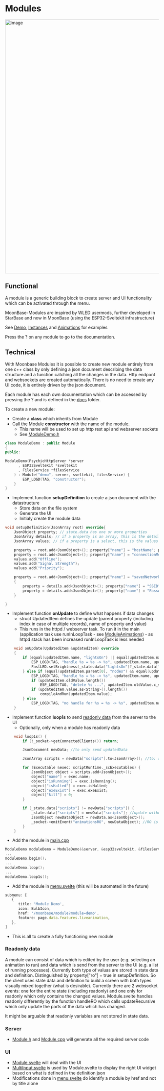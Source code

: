 # Modules

<img width="829" alt="image" src="https://github.com/user-attachments/assets/3384f3ba-b5e6-4993-9a8b-80c25878e176" />

## Functional

A module is a generic building block to create server and UI functionality which can be activated through the menu.

MoonBase-Modules are inspired by WLED usermods, further developed in StarBase and now in MoonBase (using the ESP32-Sveltekit infrastructure)

See [Demo](module/demo.md), [Instances](module/instances.md) and [Animations](module/animations.md) for examples

Press the ? on any module to go to the documentation.

## Technical

With Moonbase Modules it is possible to create new module entirely from one c++ class by only defining a json document describing the data structure and a function catching all the changes in the data. Http endpont and websockets are created automatically. There is no need to create any UI code, it is entirely driven by the json document.

Each module has each own documentation which can be accessed by pressing the ? and is defined in the [docs](https://github.com/ewowi/MoonBase/tree/main/docs) folder.

To create a new module:

* Create a **class** which inherits from Module
* Call the Module **constructor** with the name of the module.
    * This name will be used to set up http rest api and webserver sockets
    * See [ModuleDemo.h](https://github.com/ewowi/MoonBase/blob/main/src/MoonBase/ModuleDemo.h)

```cpp
class ModuleDemo : public Module
{
public:

ModuleDemo(PsychicHttpServer *server
      , ESP32SvelteKit *sveltekit
      , FilesService *filesService
    ) : Module("demo", server, sveltekit, filesService) {
        ESP_LOGD(TAG, "constructor");
    }
}
```

* Implement function **setupDefinition** to create a json document with the datastructure
    * Store data on the file system
    * Generate the UI
    * Initialy create the module data

```cpp
void setupDefinition(JsonArray root) override{
    JsonObject property; // state.data has one or more properties
    JsonArray details; // if a property is an array, this is the details of the array
    JsonArray values; // if a property is a select, this is the values of the select

    property = root.add<JsonObject>(); property["name"] = "hostName"; property["type"] = "text"; property["default"] = "MoonLight";
    property = root.add<JsonObject>(); property["name"] = "connectionMode"; property["type"] = "select"; property["default"] = "Signal Strength"; values = property["values"].to<JsonArray>();
    values.add("Offline");
    values.add("Signal Strength");
    values.add("Priority");

    property = root.add<JsonObject>(); property["name"] = "savedNetworks"; property["type"] = "array"; details = property["n"].to<JsonArray>();
    {
        property = details.add<JsonObject>(); property["name"] = "SSID"; property["type"] = "text"; property["default"] = "ewtr"; property["min"] = 3; property["max"] = 32; 
        property = details.add<JsonObject>(); property["name"] = "Password"; property["type"] = "password"; property["default"] = "";
    }

}

```

* Implement function **onUpdate** to define what happens if data changes
    * struct UpdatedItem defines the update (parent property (including index in case of multiple records), name of property and value)
    * This runs in the httpd / webserver task. To run it in the main (application task use runInLoopTask - see [ModuleAnimations](https://github.com/ewowi/MoonBase/blob/main/src/MoonLight/ModuleAnimations.h)) - as httpd stack has been increased runInLoopTask is less needed

```cpp
    void onUpdate(UpdatedItem &updatedItem) override
    {
        if (equal(updatedItem.name, "lightsOn") || equal(updatedItem.name, "brightness")) {
            ESP_LOGD(TAG, "handle %s = %s -> %s", updatedItem.name, updatedItem.oldValue.c_str(), updatedItem.value.as<String>().c_str());
            FastLED.setBrightness(_state.data["lightsOn"]?_state.data["brightness"]:0);
        } else if (equal(updatedItem.parent[0], "nodes") && equal(updatedItem.name, "animation")) {    
            ESP_LOGD(TAG, "handle %s = %s -> %s", updatedItem.name, updatedItem.oldValue.c_str(), updatedItem.value.as<String>().c_str());
            if (updatedItem.oldValue.length())
                ESP_LOGD(TAG, "delete %s ...", updatedItem.oldValue.c_str());
            if (updatedItem.value.as<String>().length())
                compileAndRun(updatedItem.value);
        } else
            ESP_LOGD(TAG, "no handle for %s = %s -> %s", updatedItem.name, updatedItem.oldValue.c_str(), updatedItem.value.as<String>().c_str());
    }
```

* Implement function **loop1s** to send [readonly data](#Readonly_data) from the server to the UI
    * Optionally, only when a module has readonly data

```cpp
    void loop1s() {
        if (!_socket->getConnectedClients()) return; 

        JsonDocument newData; //to only send updatedData

        JsonArray scripts = newData["scripts"].to<JsonArray>(); //to: remove old array

        for (Executable &exec: scriptRuntime._scExecutables) {
            JsonObject object = scripts.add<JsonObject>();
            object["name"] = exec.name;
            object["isRunning"] = exec.isRunning();
            object["isHalted"] = exec.isHalted;
            object["exeExist"] = exec.exeExist;
            object["kill"] = 0;
        }

        if (_state.data["scripts"] != newData["scripts"]) {
            _state.data["scripts"] = newData["scripts"]; //update without compareRecursive -> without handles - WIP
            JsonObject newDataObject = newData.as<JsonObject>();
            _socket->emitEvent("animationsRO", newDataObject); //RO is WIP, maybe use "animations" also for readonly
        }
    }
```

* Add the module in [main.cpp](https://github.com/ewowi/MoonBase/blob/main/src/main.cpp)

```cpp
ModuleDemo moduleDemo = ModuleDemo(&server, &esp32sveltekit, &filesService);
...
moduleDemo.begin();
...
moduleDemo.loop();
...
moduleDemo.loop1s();
```

* Add the module in [menu.svelte](https://github.com/ewowi/MoonBase/blob/main/interface/src/routes/menu.svelte) (this will be automated in the future)

```ts
submenu: [
   {
      title: 'Module Demo',
      icon: BulbIcon,
      href: '/moonbase/module?module=demo',
      feature: page.data.features.liveanimation,
   },
]
```

* This is all to create a fully functioning new module

### Readonly data

A module can consist of data which is edited by the user (e.g. selecting an animation to run) and data which is send from the server to the UI (e.g. a list of running processes). Currently both type of valuas are stored in state data and definition. Distinguished by property["ro"] = true in setupDefinition. So the client uses state data and definition to build a screen with both types visually mixed together (what is desirable). Currently there are 2 websocket events: one for the entire state (including readonly) and one only for readonly which only contains the changed values. Module.svelte handles readonly differently by the function handleRO which calls updateRecursive which only update the parts of the data which has changed.

It might be arguable that readonly variables are not stored in state data.

### Server

* [Module.h](https://github.com/ewowi/MoonBase/blob/main/src/MoonBase/Module.h) and [Module.cpp](https://github.com/ewowi/MoonBase/blob/main/src/MoonBase/Module.cpp) will generate all the required server code

### UI
* [Module.svelte](https://github.com/ewowi/MoonBase/blob/main/interface/src/routes/moonbase/module/Module.svelte) will deal with the UI
* [MultiInput.svelte](https://github.com/ewowi/MoonBase/blob/main/interface/src/lib/components/moonbase/MultiInput.svelte) is used by Module.svelte to display the right UI widget based on what is defined in the definition json
* Modifications done in [menu.svelte](https://github.com/ewowi/MoonBase/blob/main/interface/src/routes/menu.svelte) do identify a module by href and not by title alone
